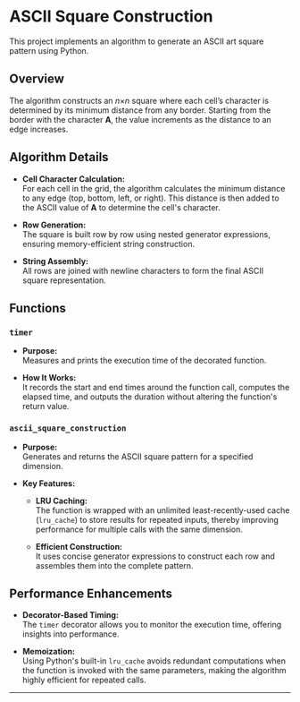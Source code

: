# ASCII Square Construction

This project implements an algorithm to generate an ASCII art square pattern using Python.

## Overview

The algorithm constructs an _n_×_n_ square where each cell’s character is determined by its minimum distance from any border. Starting from the border with the character **A**, the value increments as the distance to an edge increases.

## Algorithm Details

- **Cell Character Calculation:**  
  For each cell in the grid, the algorithm calculates the minimum distance to any edge (top, bottom, left, or right). This distance is then added to the ASCII value of **A** to determine the cell's character.

- **Row Generation:**  
  The square is built row by row using nested generator expressions, ensuring memory-efficient string construction.

- **String Assembly:**  
  All rows are joined with newline characters to form the final ASCII square representation.

## Functions

### `timer`

- **Purpose:**  
  Measures and prints the execution time of the decorated function.

- **How It Works:**  
  It records the start and end times around the function call, computes the elapsed time, and outputs the duration without altering the function's return value.

### `ascii_square_construction`

- **Purpose:**  
  Generates and returns the ASCII square pattern for a specified dimension.

- **Key Features:**  
  - **LRU Caching:**  
    The function is wrapped with an unlimited least-recently-used cache (`lru_cache`) to store results for repeated inputs, thereby improving performance for multiple calls with the same dimension.
  
  - **Efficient Construction:**  
    It uses concise generator expressions to construct each row and assembles them into the complete pattern.

## Performance Enhancements

- **Decorator-Based Timing:**  
  The `timer` decorator allows you to monitor the execution time, offering insights into performance.
  
- **Memoization:**  
  Using Python's built-in `lru_cache` avoids redundant computations when the function is invoked with the same parameters, making the algorithm highly efficient for repeated calls.

---
